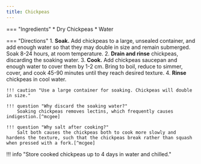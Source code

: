 ```yaml
---
title: Chickpeas
---
```

=== "Ingredients"
    * Dry Chickpeas
    * Water

=== "Directions"
    1. **Soak.** Add chickpeas to a large, unsealed container, and add enough water so that they may double in size and remain submerged. Soak 8-24 hours, at room temperature.
    2. **Drain and rinse** chickpeas, discarding the soaking water.
    3. **Cook.** Add chickpeas saucepan and enough water to cover them by 1-2 cm. Bring to boil, reduce to simmer, cover, and cook 45-90 minutes until they reach desired texture.
    4. **Rinse** chickpeas in cool water.

    !!! caution "Use a large container for soaking. Chickpeas will double in size."

    !!! question "Why discard the soaking water?"
        Soaking chickpeas removes lectins, which frequently causes indigestion.[^mcgee]

    !!! question "Why salt after cooking?"
        Salt both causes the chickpeas both to cook more slowly and hardens the texture, such that the chickpeas break rather than squash when pressed with a fork.[^mcgee]

!!! info "Store cooked chickpeas up to 4 days in water and chilled."

[^mcgee]:
    McGee, Harold. [*On Food and Cooking: The Science and Lore of the Kitchen.*](https://www.amazon.com/dp/0684800012) New York: Scribner, 2004.
